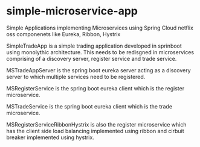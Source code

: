 # simple-microservice-app
Simple Applications implementing Microservices using Spring Cloud netflix oss componenets like Eureka, Ribbon, Hystrix

SimpleTradeApp is a simple trading application developed in sprinboot using monolythic architecture. This needs to be redisgned in microservices comprising of a discovery server, register service and trade service.

MSTradeAppServer is the spring boot eureka server acting as a discovery server to which multiple services need to be registered.

MSRegisterService is the spring boot eureka client which is the register microservice.

MSTradeService is the spring boot eureka client which is the trade microservice.

MSRegisterServiceRibbonHystrix is also the register microservice which has the client side load balancing implemented using ribbon and cirbuit breaker implemented using hystrix.
